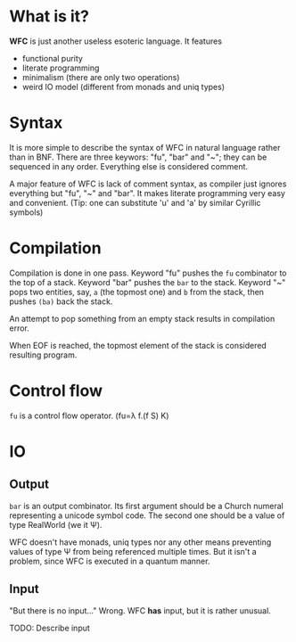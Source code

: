 # What is it?

**WFC** is just another useless esoteric language. It features

-   functional purity
-   literate programming
-   minimalism (there are only two operations)
-   weird IO model (different from monads and uniq types)

# Syntax

It is more simple to describe the syntax of WFC in natural language rather than
in BNF. There are three keywors: "fu", "bar" and "~"; they can be sequenced in
any order. Everything else is considered comment.

A major feature of WFC is lack of comment syntax, as compiler just ignores
everything but "fu", "~" and "bar". It makes literate programming very easy and
convenient. (Tip: one can substitute 'u' and 'a' by similar Cyrillic symbols)

# Compilation

Compilation is done in one pass. Keyword "fu" pushes the `fu` combinator to the
top of a stack. Keyword "bar" pushes the `bar` to the stack.  Keyword "~" pops
two entities, say, `a` (the topmost one) and `b` from the stack, then pushes
`(ba)` back the stack.

An attempt to pop something from an empty stack results in compilation error.

When EOF is reached, the topmost element of the stack is considered resulting
program.

# Control flow

`fu` is a control flow operator. \(fu=λ f.(f S) K\)

# IO

## Output

`bar` is an output combinator. Its first argument should be a Church numeral
representing a unicode symbol code. The second one should be a value of type
RealWorld (we it Ψ).

WFC doesn't have monads, uniq types nor any other means preventing values of
type Ψ from being referenced multiple times. But it isn't a problem, since WFC
is executed in a quantum manner.

## Input

"But there is no input&#x2026;" Wrong. WFC **has** input, but it is rather unusual.

TODO: Describe input